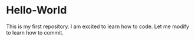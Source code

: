 # Hello-World
This is my first repository. I am excited to learn how to code.
Let me modify to learn how to commit.
